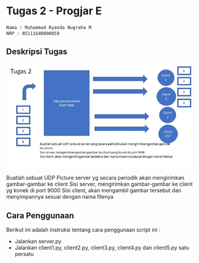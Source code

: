 # Tugas 2 - Progjar E
```
Nama : Muhammad Ryanda Nugraha M
NRP : 05111640000059
```
## Deskripsi Tugas

![DeskripsiTugas](DeskripsiTugas.jpg)

Buatlah sebuat UDP Picture server yg secara periodik akan mengirimkan gambar-gambar ke client
Sisi server, mengirimkan gambar-gambar ke client yg konek di port 9000
Sisi client, akan mengambil gambar tersebut dan menyimpannya sesuai dengan nama filenya

## Cara Penggunaan
Berikut ini adalah instruksi tentang cara penggunaan script ini :
- Jalankan server.py
- Jalankan client1.py, client2.py, client3.py, client4.py dan client5.py satu persatu
